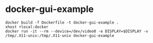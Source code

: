 # docker-gui-example

```shell
docker build -f Dockerfile -t docker-gui-example .
xhost +local:docker
docker run -it --rm --device=/dev/video0 -e DISPLAY=$DISPLAY -v /tmp/.X11-unix:/tmp/.X11-unix docker-gui-example
```
